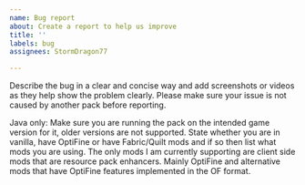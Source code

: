 ```yaml
---
name: Bug report
about: Create a report to help us improve
title: ''
labels: bug
assignees: StormDragon77

---
```


Describe the bug in a clear and concise way and add screenshots or videos as they help show the problem clearly. Please make sure your issue is not caused by another pack before reporting.

Java only: Make sure you are running the pack on the intended game version for it, older versions are not supported. State whether you are in vanilla, have OptiFine or have Fabric/Quilt mods and if so then list what mods you are using. The only mods I am currently supporting are client side mods that are resource pack enhancers. Mainly OptiFine and alternative mods that have OptiFine features implemented in the OF format.
